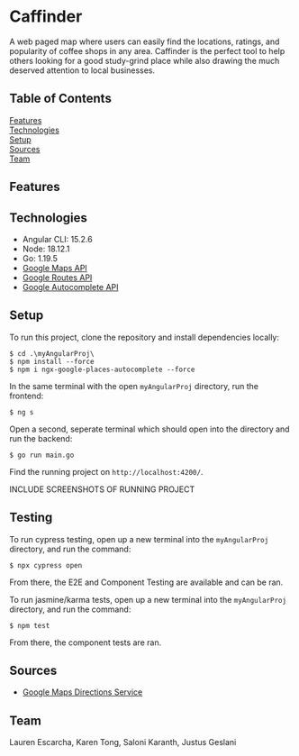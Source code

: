 # Caffinder
A web paged map where users can easily find the locations, ratings, and popularity of coffee shops in any area. Caffinder is the perfect tool to help others looking for a good study-grind place while also drawing the much deserved attention to local businesses.

## Table of Contents
[Features](#Features)  
[Technologies](#Technologies)  
[Setup](#Setup)  
[Sources](#Sources)  
[Team](#Team)  

<a name="Features"/>

## Features

<a name="Technologies"/>

## Technologies
- Angular CLI: 15.2.6
- Node: 18.12.1
- Go: 1.19.5
- [Google Maps API](https://developers.google.com/maps)
- [Google Routes API](https://developers.google.com/maps/documentation/routes/overview)
- [Google Autocomplete API](https://developers.google.com/maps/documentation/javascript/place-autocomplete)

<a name="Setup"/>

## Setup

To run this project, clone the repository and install dependencies locally:

```
$ cd .\myAngularProj\
$ npm install --force
$ npm i ngx-google-places-autocomplete --force
```

In the same terminal with the open `myAngularProj` directory, run the frontend:

```
$ ng s
```

Open a second, seperate terminal which should open into the directory and run the backend:

```
$ go run main.go
```

Find the running project on `http://localhost:4200/`.

INCLUDE SCREENSHOTS OF RUNNING PROJECT

<a name="Testing"/>

## Testing

To run cypress testing, open up a new terminal into the `myAngularProj` directory, and run the command:

```
$ npx cypress open

```

From there, the E2E and Component Testing are available and can be ran.

To run jasmine/karma tests, open up a new terminal into the `myAngularProj` directory, and run the command:

```
$ npm test

```

From there, the component tests are ran.


<a name="Sources"/>

## Sources

<a name="Team"/>

- [Google Maps Directions Service](https://developers.google.com/maps/documentation/javascript/directions)

## Team
Lauren Escarcha, Karen Tong, Saloni Karanth, Justus Geslani
